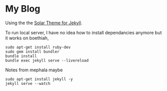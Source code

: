 My Blog
======================

Using the the [Solar Theme for Jekyll](https://github.com/mattvh/solar-theme-jekyll).

To run local server, I have no idea how to install dependancies anymore but it works on boethiah,
```
sudo apt-get install ruby-dev
sudo gem install bundler
bundle install
bundle exec jekyll serve --livereload
```
Notes from mephala maybe
```
sudo apt-get install jekyll -y
jekyll serve --watch
```
